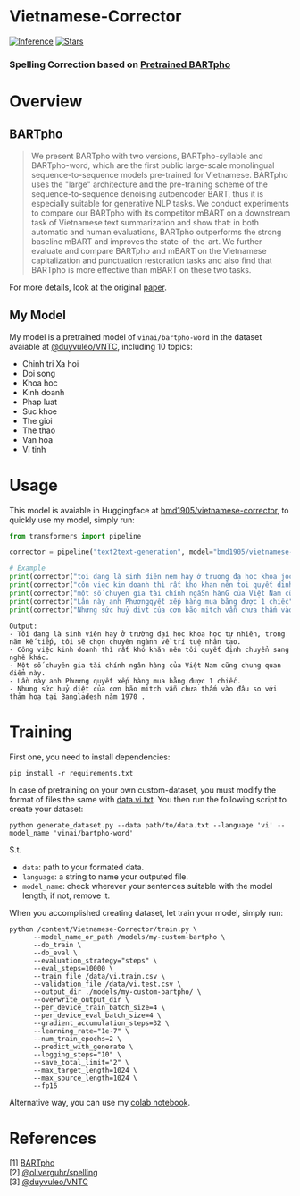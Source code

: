 # Vietnamese-Corrector
[![Inference](https://colab.research.google.com/assets/colab-badge.svg)](https://colab.research.google.com/github/bmd1905/Vietnamese-Corrector/blob/main/inference.ipynb?hl=en)
[![Stars](https://img.shields.io/github/stars/bmd1905/Vietnamese-Corrector.svg)](https://api.github.com/repos/bmd1905/Vietnamese-Corrector)

### Spelling Correction based on [Pretrained BARTpho](https://github.com/VinAIResearch/BARTpho)

# Overview
## BARTpho
>We present BARTpho with two versions, BARTpho-syllable and BARTpho-word, which are the first public large-scale monolingual sequence-to-sequence models pre-trained for Vietnamese. BARTpho uses the "large" architecture and the pre-training scheme of the sequence-to-sequence denoising autoencoder BART, thus it is especially suitable for generative NLP tasks. We conduct experiments to compare our BARTpho with its competitor mBART on a downstream task of Vietnamese text summarization and show that: in both automatic and human evaluations, BARTpho outperforms the strong baseline mBART and improves the state-of-the-art. We further evaluate and compare BARTpho and mBART on the Vietnamese capitalization and punctuation restoration tasks and also find that BARTpho is more effective than mBART on these two tasks.

For more details, look at the original [paper](https://arxiv.org/abs/2109.09701).

## My Model
My model is a pretrained model of ```vinai/bartpho-word``` in the dataset avaiable at [@duyvuleo/VNTC](https://github.com/duyvuleo/VNTC), including 10 topics: 
* Chinh tri Xa hoi
* Doi song
* Khoa hoc
* Kinh doanh
* Phap luat
* Suc khoe
* The gioi
* The thao
* Van hoa
* Vi tinh

# Usage
This model is avaiable in Huggingface at [bmd1905/vietnamese-corrector](https://huggingface.co/bmd1905/vietnamese-corrector), to quickly use my model, simply run:
```python
from transformers import pipeline

corrector = pipeline("text2text-generation", model="bmd1905/vietnamese-corrector")
```
```python
# Example
print(corrector("toi dang là sinh diên nem hay ở truong đạ hoc khoa jọc tự nhiên , trogn năm ke tiep toi sẽ chọn chuyen nganh về trí tue nhana tạo"))
print(corrector("côn viec kin doanh thì rất kho khan nên toi quyết dinh chuyển sang nghê khac  "))
print(corrector("một số chuyen gia tài chính ngâSn hànG của Việt Nam cũng chung quan điểmnày"))
print(corrector("Lần này anh Phươngqyết xếp hàng mua bằng được 1 chiếc"))
print(corrector("Nhưng sức huỷ divt của cơn bão mitch vẫn chưa thấm vào đâu lsovớithảm hoạ tại Bangladesh ăm 1970"))


```
```
Output:
- Tôi đang là sinh viên hay ở trường đại học khoa học tự nhiên, trong năm kế tiếp, tôi sẽ chọn chuyên ngành về trí tuệ nhân tạo.
- Công việc kinh doanh thì rất khó khăn nên tôi quyết định chuyển sang nghê khác.
- Một số chuyên gia tài chính ngân hàng của Việt Nam cũng chung quan điểm này.
- Lần này anh Phương quyết xếp hàng mua bằng được 1 chiếc.
- Nhưng sức huỷ diệt của cơn bão mitch vẫn chưa thấm vào đâu so với thảm hoạ tại Bangladesh năm 1970 .
```


# Training
First one, you need to install dependencies:
```
pip install -r requirements.txt
```
In case of pretraining on your own custom-dataset, you must modify the format of files the same with [data.vi.txt](https://github.com/bmd1905/Vietnamese-Corrector/blob/main/data/data.vi.txt). You then run the following script to create your dataset:
```
python generate_dataset.py --data path/to/data.txt --language 'vi' --model_name 'vinai/bartpho-word'
```
S.t.
* ```data```: path to your formated data.
* ```language```: a string to name your outputed file.
* ```model_name```: check wherever your sentences suitable with the model length, if not, remove it.

When you accomplished creating dataset, let train your model, simply run:
```
python /content/Vietnamese-Corrector/train.py \
      --model_name_or_path /models/my-custom-bartpho \
      --do_train \
      --do_eval \
      --evaluation_strategy="steps" \
      --eval_steps=10000 \
      --train_file /data/vi.train.csv \
      --validation_file /data/vi.test.csv \
      --output_dir ./models/my-custom-bartpho/ \
      --overwrite_output_dir \
      --per_device_train_batch_size=4 \
      --per_device_eval_batch_size=4 \
      --gradient_accumulation_steps=32 \
      --learning_rate="1e-7" \
      --num_train_epochs=2 \
      --predict_with_generate \
      --logging_steps="10" \
      --save_total_limit="2" \
      --max_target_length=1024 \
      --max_source_length=1024 \
      --fp16
```
Alternative way, you can use my [colab notebook](https://colab.research.google.com/github/bmd1905/Vietnamese-Corrector/blob/main/colab_train.ipynb?hl=en).

# References
[1] [BARTpho](https://github.com/VinAIResearch/BARTpho) \
[2] [@oliverguhr/spelling](https://github.com/oliverguhr/spelling) \
[3] [@duyvuleo/VNTC](https://github.com/duyvuleo/VNTC)

